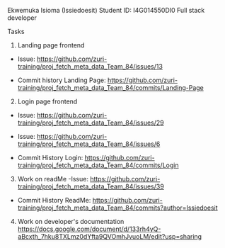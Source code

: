 Ekwemuka Isioma (Issiedoesit)
Student ID: I4G014550DI0
Full stack developer

Tasks
1. Landing page frontend 
- Issue: https://github.com/zuri-training/proj_fetch_meta_data_Team_84/issues/13

- Commit history Landing Page: https://github.com/zuri-training/proj_fetch_meta_data_Team_84/commits/Landing-Page

 2. Login page frontend 
- Issue: https://github.com/zuri-training/proj_fetch_meta_data_Team_84/issues/29
- Issue: https://github.com/zuri-training/proj_fetch_meta_data_Team_84/issues/6

- Commit History Login: https://github.com/zuri-training/proj_fetch_meta_data_Team_84/commits/Login

3. Work on readMe
-Issue: https://github.com/zuri-training/proj_fetch_meta_data_Team_84/issues/39

- Commit History ReadMe: https://github.com/zuri-training/proj_fetch_meta_data_Team_84/commits?author=Issiedoesit


4. Work on developer's documentation 
https://docs.google.com/document/d/133rh4yQ-aBcxth_7hku8TXLmz0dYfta9QVOmhJvuoLM/edit?usp=sharing
